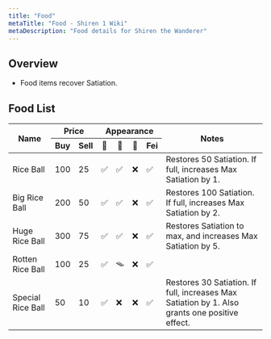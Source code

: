 ```yaml
---
title: "Food"
metaTitle: "Food - Shiren 1 Wiki"
metaDescription: "Food details for Shiren the Wanderer"
---
```


## Overview

- Food items recover Satiation.

## Food List

<table class="itemListCentered">
  <thead>
    <tr>
      <th rowspan="2">Name</th>
      <th colspan="2">Price</th>
      <th colspan="4">Appearance</th>
      <th rowspan="2">Notes</th>
    </tr>
    <tr>
      <th>Buy</td>
      <th>Sell</td>
      <th>🗻</td>
      <th>📜</td>
      <th>🍖</td>
      <th>Fei</td>
    </tr>
  <thead>
  <tbody>
    <tr>
      <td class="priceTableName">Rice Ball</td>
      <td>100</td>
      <td>25</td>
      <td>✅</td>
      <td>✅</td>
      <td>❌</td>
      <td>✅</td>
      <td class="leftText">Restores 50 Satiation. If full, increases Max Satiation
      by 1.</td>
    </tr>
    <tr>
      <td class="priceTableName">Big Rice Ball</td>
      <td>200</td>
      <td>50</td>
      <td>✅</td>
      <td>✅</td>
      <td>❌</td>
      <td>✅</td>
      <td class="leftText">Restores 100 Satiation. If full, increases Max Satiation by 2.</td>
    </tr>
    <tr>
      <td class="priceTableName">Huge Rice Ball</td>
      <td>300</td>
      <td>75</td>
      <td>✅</td>
      <td>✅</td>
      <td>❌</td>
      <td>✅</td>
      <td class="leftText">Restores Satiation to max, and increases Max Satiation by 5.</td>
    </tr>
    <tr>
      <td class="priceTableName">Rotten Rice Ball</td>
      <td>100</td>
      <td>25</td>
      <td>✅</td>
      <td>🪤</td>
      <td>❌</td>
      <td>✅</td>
      <td class="leftText"></td>
    </tr>
    <tr>
      <td class="priceTableName">Special Rice Ball</td>
      <td>50</td>
      <td>10</td>
      <td>✅</td>
      <td>❌</td>
      <td>❌</td>
      <td>✅</td>
      <td class="leftText">Restores 30 Satiation. If full, increases Max Satiation by 1. Also grants one positive effect.</td>
    </tr>
  </tbody>
</table>
